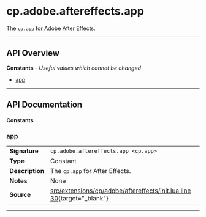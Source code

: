 # cp.adobe.aftereffects.app

The `cp.app` for Adobe After Effects.

---

## API Overview
**Constants** - _Useful values which cannot be changed_
 * [app](#app)


---

## API Documentation

#### Constants


### [app](#app)

|                                             |                                                                                     |
| --------------------------------------------|-------------------------------------------------------------------------------------|
| **Signature**                               | `cp.adobe.aftereffects.app <cp.app>`                                                                    |
| **Type**                                    | Constant                                                                     |
| **Description**                             | The `cp.app` for After Effects.                                                                     |
| **Notes**                                   | None |
| **Source**                                  | [src/extensions/cp/adobe/aftereffects/init.lua line 30](https://github.com/CommandPost/CommandPost/blob/develop/src/extensions/cp/adobe/aftereffects/init.lua#L30){target="_blank"} |

---

